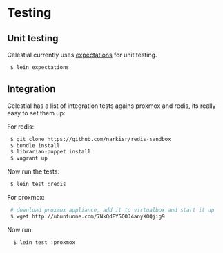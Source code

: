 # Testing


## Unit testing

Celestial currently uses [expectations](https://github.com/jaycfields/expectations) for unit testing. 

```bash 
 $ lein expectations
```

## Integration

Celestial has a list of integration tests agains proxmox and redis, its really easy to set them up:

For redis:
```bash 
 $ git clone https://github.com/narkisr/redis-sandbox
 $ bundle install 
 $ librarian-puppet install 
 $ vagrant up
```

Now run the tests:

```bash
 $ lein test :redis
```

For proxmox:

```bash 
 # download proxmox appliance, add it to virtualbox and start it up 
 $ wget http://ubuntuone.com/7NkQdEY5QOJ4anyXOQjig9
```

Now run:

```bash 
  $ lein test :proxmox
```
